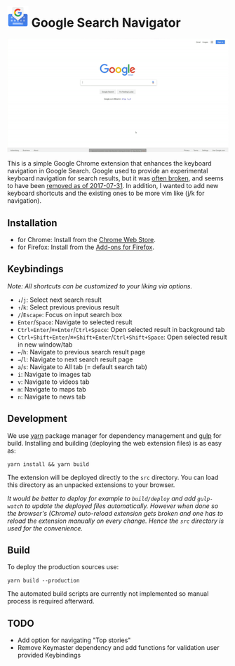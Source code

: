 # ![Logo](./src/icon48.png?raw=true) Google Search Navigator

![Demo flow](./assets/demo.gif?raw=true)

This is a simple Google Chrome extension that enhances the keyboard navigation
in Google Search. Google used to provide an experimental keyboard navigation for
search results, but it was [often broken](https://goo.gl/1zMkYu), and seems to
have been [removed as of
2017-07-31](https://stackoverflow.com/a/45513198/1014208).
In addition, I wanted to add new keyboard shortcuts and the existing ones to be
more vim like (j/k for navigation).

## Installation

* for Chrome: Install from the [Chrome Web
Store](https://chrome.google.com/webstore/detail/enhanced-keyboard-navigat/cohamjploocgoejdfanacfgkhjkhdkek).
* for Firefox: Install from the [Add-ons for Firefox](https://addons.mozilla.org/firefox/addon/the-google-search-navigator/).

## Keybindings

_Note: All shortcuts can be customized to your liking via options._ 

*   `↓`/`j`: Select next search result
*   `↑`/`k`: Select previous previous result
*   `/`/`Escape`: Focus on input search box
*   `Enter`/`Space`: Navigate to selected result
*   `Ctrl+Enter`/`⌘+Enter`/`Ctrl+Space`: Open selected result in background tab
*   `Ctrl+Shift+Enter`/`⌘+Shift+Enter`/`Ctrl+Shift+Space`: Open selected result in new window/tab
*   `←`/`h`: Navigate to previous search result page
*   `→`/`l`: Navigate to next search result page
*   `a`/`s`: Navigate to All tab (= default search tab)
*   `i`: Navigate to images tab
*   `v`: Navigate to videos tab
*   `m`: Navigate to maps tab
*   `n`: Navigate to news tab

## Development

We use [yarn](https://yarnpkg.com/) package manager for dependency management and [gulp](https://gulpjs.com/) for build.
Installing and building (deploying the web extension files) is as easy as:

```
yarn install && yarn build
```

The extension will be deployed directly to the `src` directory. You can load this directory as an unpacked extensions to
your browser.

_It would be better to deploy for example to `build/deploy` and add `gulp-watch` to update the deployed files 
automatically. However when done so the browser's (Chrome) auto-reload extension gets broken and one has to reload the 
extension manually on every change. Hence the `src` directory is used for the convenience._ 

## Build

To deploy the production sources use:

```
yarn build --production
```

The automated build scripts are currently not implemented so manual process is required afterward.

## TODO

*   Add option for navigating "Top stories"
*   Remove Keymaster dependency and add functions for validation user provided
    Keybindings
